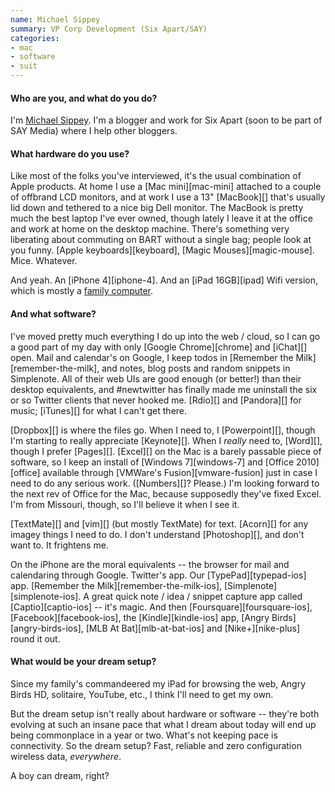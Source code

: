 ```yaml
---
name: Michael Sippey
summary: VP Corp Development (Six Apart/SAY)
categories:
- mac
- software
- suit
---
```


#### Who are you, and what do you do?

I'm [Michael Sippey](http://www.sippey.com/ "Michael's website."). I'm a blogger and work for Six Apart (soon to be part of SAY Media) where I help other bloggers.

#### What hardware do you use?

Like most of the folks you've interviewed, it's the usual combination of Apple products. At home I use a [Mac mini][mac-mini] attached to a couple of offbrand LCD monitors, and at work I use a 13" [MacBook][] that's usually lid down and tethered to a nice big Dell monitor. The MacBook is pretty much the best laptop I've ever owned, though lately I leave it at the office and work at home on the desktop machine. There's something very liberating about commuting on BART without a single bag; people look at you funny. [Apple keyboards][keyboard], [Magic Mouses][magic-mouse]. Mice. Whatever.

And yeah. An [iPhone 4][iphone-4]. And an [iPad 16GB][ipad] Wifi version, which is mostly a [family computer](http://www.sippey.com/2010/01/the-ipad-is-the-family-computer.html "Michael's post on the iPad.").

#### And what software?

I've moved pretty much everything I do up into the web / cloud, so I can go a good part of my day with only [Google Chrome][chrome] and [iChat][] open. Mail and calendar's on Google, I keep todos in [Remember the Milk][remember-the-milk], and notes, blog posts and random snippets in Simplenote. All of their web UIs are good enough (or better!) than their desktop equivalents, and #newtwitter has finally made me uninstall the six or so Twitter clients that never hooked me. [Rdio][] and [Pandora][] for music; [iTunes][] for what I can't get there.

[Dropbox][] is where the files go. When I need to, I [Powerpoint][], though I'm starting to really appreciate [Keynote][]. When I *really* need to, [Word][], though I prefer [Pages][]. [Excel][] on the Mac is a barely passable piece of software, so I keep an install of [Windows 7][windows-7] and [Office 2010][office] available through [VMWare's Fusion][vmware-fusion] just in case I need to do any serious work. ([Numbers][]? Please.) I'm looking forward to the next rev of Office for the Mac, because supposedly they've fixed Excel. I'm from Missouri, though, so I'll believe it when I see it.

[TextMate][] and [vim][] (but mostly TextMate) for text. [Acorn][] for any imagey things I need to do. I don't understand [Photoshop][], and don't want to. It frightens me.

On the iPhone are the moral equivalents -- the browser for mail and calendaring through Google. Twitter's app. Our [TypePad][typepad-ios] app. [Remember the Milk][remember-the-milk-ios], [Simplenote][simplenote-ios]. A great quick note / idea / snippet capture app called [Captio][captio-ios] -- it's magic. And then [Foursquare][foursquare-ios], [Facebook][facebook-ios], the [Kindle][kindle-ios] app, [Angry Birds][angry-birds-ios], [MLB At Bat][mlb-at-bat-ios] and [Nike+][nike-plus] round it out.

#### What would be your dream setup?

Since my family's commandeered my iPad for browsing the web, Angry Birds HD, solitaire, YouTube, etc., I think I'll need to get my own.

But the dream setup isn't really about hardware or software -- they're both evolving at such an insane pace that what I dream about today will end up being commonplace in a year or two. What's not keeping pace is connectivity. So the dream setup? Fast, reliable and zero configuration wireless data, *everywhere*.

A boy can dream, right?
